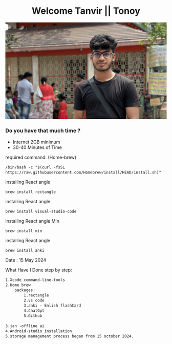  # <center> Welcome Tanvir || Tonoy </center> #
<img src="Tanvir.jpg">
  <h3> Do you have that much time ? </h3>
   <ul>
    <li> Internet 2GB minimum</li>
    <li>30-40 Minutes of Time</li>
   </ul>
 required command: 
   (Home-brew)

    /bin/bash -c "$(curl -fsSL        https://raw.githubusercontent.com/Homebrew/install/HEAD/install.sh)"
installing React angle

    brew install rectangle 

installing React angle

    brew install visual-studio-code

installing React angle Min

    brew install min
installing React angle

    brew install anki
 
Date :  15 May 2024

What Have I Done step by step:

    1.Xcode command-line-tools
    2.Home brew
        packages:
            1.rectangle
            2.vs code
            3.anki - Enlish flashCard
            4.ChatGpt
            5.Github

    3.jan -offline ai
    4.Android-studio installation 
    5.storage management process began from 15 october 2024. 
    
    

